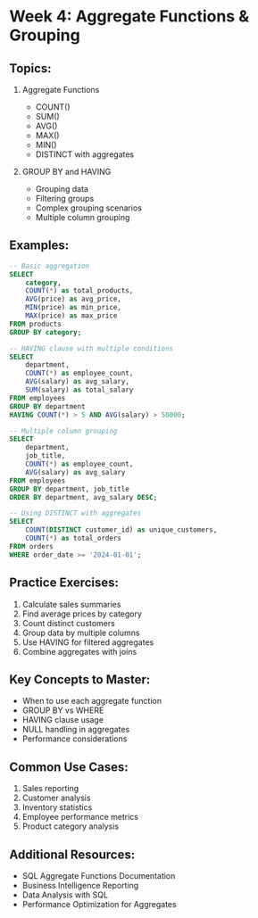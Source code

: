 # Week 4: Aggregate Functions & Grouping

## Topics:
1. Aggregate Functions
   - COUNT()
   - SUM()
   - AVG()
   - MAX()
   - MIN()
   - DISTINCT with aggregates
   
2. GROUP BY and HAVING
   - Grouping data
   - Filtering groups
   - Complex grouping scenarios
   - Multiple column grouping

## Examples:
```sql
-- Basic aggregation
SELECT 
    category, 
    COUNT(*) as total_products,
    AVG(price) as avg_price,
    MIN(price) as min_price,
    MAX(price) as max_price
FROM products
GROUP BY category;

-- HAVING clause with multiple conditions
SELECT 
    department, 
    COUNT(*) as employee_count,
    AVG(salary) as avg_salary,
    SUM(salary) as total_salary
FROM employees
GROUP BY department
HAVING COUNT(*) > 5 AND AVG(salary) > 50000;

-- Multiple column grouping
SELECT 
    department,
    job_title,
    COUNT(*) as employee_count,
    AVG(salary) as avg_salary
FROM employees
GROUP BY department, job_title
ORDER BY department, avg_salary DESC;

-- Using DISTINCT with aggregates
SELECT 
    COUNT(DISTINCT customer_id) as unique_customers,
    COUNT(*) as total_orders
FROM orders
WHERE order_date >= '2024-01-01';
```

## Practice Exercises:
1. Calculate sales summaries
2. Find average prices by category
3. Count distinct customers
4. Group data by multiple columns
5. Use HAVING for filtered aggregates
6. Combine aggregates with joins

## Key Concepts to Master:
- When to use each aggregate function
- GROUP BY vs WHERE
- HAVING clause usage
- NULL handling in aggregates
- Performance considerations

## Common Use Cases:
1. Sales reporting
2. Customer analysis
3. Inventory statistics
4. Employee performance metrics
5. Product category analysis

## Additional Resources:
- SQL Aggregate Functions Documentation
- Business Intelligence Reporting
- Data Analysis with SQL
- Performance Optimization for Aggregates 